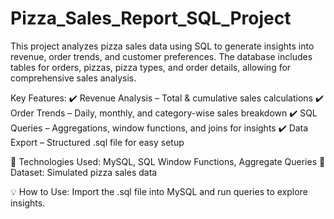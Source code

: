 # Pizza_Sales_Report_SQL_Project

This project analyzes pizza sales data using SQL to generate insights into revenue, order trends, and customer preferences. The database includes tables for orders, pizzas, pizza types, and order details, allowing for comprehensive sales analysis.

Key Features:
✔️ Revenue Analysis – Total & cumulative sales calculations
✔️ Order Trends – Daily, monthly, and category-wise sales breakdown
✔️ SQL Queries – Aggregations, window functions, and joins for insights
✔️ Data Export – Structured .sql file for easy setup

🔹 Technologies Used: MySQL, SQL Window Functions, Aggregate Queries
🔹 Dataset: Simulated pizza sales data

💡 How to Use: Import the .sql file into MySQL and run queries to explore insights.

